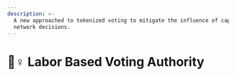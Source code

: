 ```yaml
---
description: >-
  A new approached to tokenized voting to mitigate the influence of capital on
  network decisions.
---
```


# 👷♀ Labor Based Voting Authority

